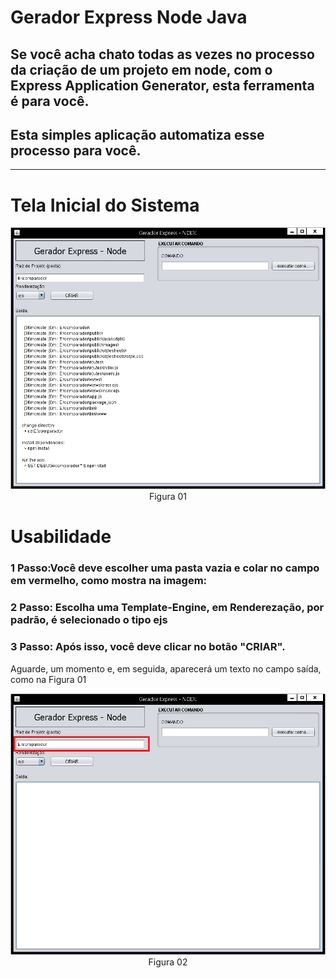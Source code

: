 # Gerador Express Node Java

## Se você acha chato todas as vezes no processo da criação de um projeto em node, com o Express Application Generator, esta ferramenta é para você.

## Esta simples aplicação automatiza esse processo para você.

<hr />

# Tela Inicial do Sistema

<img src="https://github.com/TaffarelXavier/gerador-express-node-java/blob/master/imagens/tela-inicial.png?raw=true" />
<div style="text-align:center; width:100%;">Figura 01</div>

# Usabilidade

### 1 Passo:Você deve escolher uma pasta vazia e colar no campo em vermelho, como mostra na imagem:
### 2 Passo: Escolha uma Template-Engine, em Renderezação, por padrão, é selecionado o tipo ejs 
### 3 Passo: Após isso, você deve clicar no botão "CRIAR".
Aguarde, um momento e, em seguida, aparecerá um texto no campo saída, como na Figura 01

<img src="https://github.com/TaffarelXavier/gerador-express-node-java/raw/master/imagens/pasta.png?raw=true" />
<div style="text-align:center; width:100%;">Figura 02</div>